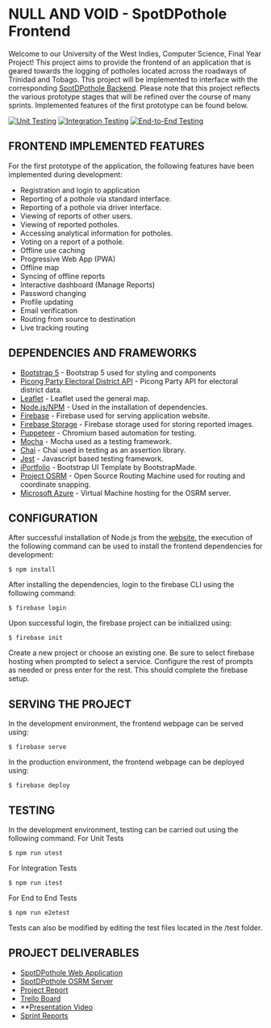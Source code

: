 # NULL AND VOID - SpotDPothole Frontend
Welcome to our University of the West Indies, Computer Science, Final Year Project! This project aims to provide the frontend of an application that is geared towards the logging of potholes located across the roadways of Trinidad and Tobago. This project will be implemented to interface with the corresponding [SpotDPothole Backend](https://github.com/Boldoosang/NAV-spotDPothole-backend). Please note that this project reflects the various prototype stages that will be refined over the course of many sprints. Implemented features of the first prototype can be found below.  

[![Unit Testing](https://github.com/Boldoosang/NAV-spotDPothole-frontend/actions/workflows/UnitTestFlow.yml/badge.svg)](https://github.com/Boldoosang/NAV-spotDPothole-frontend/actions/workflows/UnitTestFlow.yml)
[![Integration Testing](https://github.com/Boldoosang/NAV-spotDPothole-frontend/actions/workflows/IntegrationTestFlow.yml/badge.svg)](https://github.com/Boldoosang/NAV-spotDPothole-frontend/actions/workflows/IntegrationTestFlow.yml)
[![End-to-End Testing](https://github.com/Boldoosang/NAV-spotDPothole-frontend/actions/workflows/e2eTestFlow.yml/badge.svg)](https://github.com/Boldoosang/NAV-spotDPothole-frontend/actions/workflows/e2eTestFlow.yml)

## FRONTEND IMPLEMENTED FEATURES
For the first prototype of the application, the following features have been implemented during development:
* Registration and login to application
* Reporting of a pothole via standard interface.
* Reporting of a pothole via driver interface.
* Viewing of reports of other users.
* Viewing of reported potholes.
* Accessing analytical information for potholes.
* Voting on a report of a pothole.
* Offline use caching
* Progressive Web App (PWA)
* Offline map
* Syncing of offline reports
* Interactive dashboard (Manage Reports)
* Password changing
* Profile updating
* Email verification
* Routing from source to destination
* Live tracking routing

## DEPENDENCIES AND FRAMEWORKS
* [Bootstrap 5](https://getbootstrap.com/docs/5.1/getting-started/introduction/) - Bootstrap 5 used for styling and components
* [Picong Party Electoral District API](https://www.thepicongparty.com/home.html) - Picong Party API for electoral district data.
* [Leaflet](https://leafletjs.com/) - Leaflet used the general map.
* [Node.js/NPM](https://nodejs.org/en/) - Used in the installation of dependencies.
* [Firebase](https://firebase.google.com/) - Firebase used for serving application website.
* [Firebase Storage](https://firebase.google.com/) - Firebase storage used for storing reported images.
* [Puppeteer](https://www.npmjs.com/package/puppeteer) - Chromium based automation for testing.
* [Mocha](https://www.npmjs.com/package/mocha) - Mocha used as a testing framework.
* [Chai](https://www.npmjs.com/package/chai) - Chai used in testing as an assertion library.
* [Jest](https://www.npmjs.com/package/jest) - Javascript based testing framework.
* [iPortfolio](https://bootstrapmade.com/iportfolio-bootstrap-portfolio-websites-template/) - Bootstrap UI Template by BootstrapMade.
* [Project OSRM](http://project-osrm.org/) - Open Source Routing Machine used for routing and coordinate snapping.
* [Microsoft Azure](https://azure.microsoft.com/en-us/) - Virtual Machine hosting for the OSRM server.

## CONFIGURATION
After successful installation of Node.js from the [website](https://nodejs.org/en/), the execution of the following command can be used to install the frontend dependencies for development:
```
$ npm install
```
After installing the dependencies, login to the firebase CLI using the following command:
```
$ firebase login
```
Upon successful login, the firebase project can be initialized using:
```
$ firebase init
```
Create a new project or choose an existing one. Be sure to select firebase hosting when prompted to select a service. Configure the rest of prompts as needed or press enter for the rest. This should complete the firebase setup.

## SERVING THE PROJECT
In the development environment, the frontend webpage can be served using:
```
$ firebase serve
```
  
In the production environment, the frontend webpage can be deployed using:
```
$ firebase deploy
```

## TESTING
In the development environment, testing can be carried out using the following command.
For Unit Tests
```
$ npm run utest
```
For Integration Tests
```
$ npm run itest
```
For End to End Tests
```
$ npm run e2etest
```
Tests can also be modified by editing the test files located in the /test folder.

## PROJECT DELIVERABLES
* [SpotDPothole Web Application](https://spotdpoth.web.app/)
* [SpotDPothole OSRM Server](https://hub.docker.com/r/boldoosang/spotdpothole-osrm)
* [Project Report](https://docs.google.com/document/d/1MbG_XzXLCaeWMDBc3Zezz9sAgkBU1_tGtYckHa-LVjU)
* [Trello Board](https://trello.com/b/bCe8RVWj/spotdpothole-board)
* **[Presentation Video](https://drive.google.com/file/d/1I26Kmw9RUOWzvvWH7LVCLmI33z4OshX7/view)
* [Sprint Reports](https://docs.google.com/document/d/1jxIfp3vwikRcj7EJdyDVY7riiU0riKOS5hV0pR2tbb8)

